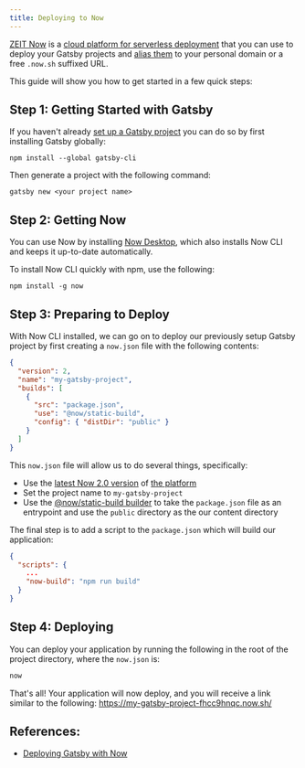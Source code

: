 ```yaml
---
title: Deploying to Now
---
```


[ZEIT Now](https://zeit.co/now) is a [cloud platform for serverless deployment](https://zeit.co/docs/v2/getting-started/introduction-to-now/) that you can use to deploy your Gatsby projects and [alias them](https://zeit.co/docs/v2/domains-and-aliases/aliasing-a-deployment/) to your personal domain or a free `.now.sh` suffixed URL.

This guide will show you how to get started in a few quick steps:

## Step 1: Getting Started with Gatsby

If you haven't already [set up a Gatsby project](https://www.gatsbyjs.org/docs/quick-start) you can do so by first installing Gatsby globally:

```shell
npm install --global gatsby-cli
```

Then generate a project with the following command:

```shell
gatsby new <your project name>
```

## Step 2: Getting Now

You can use Now by installing [Now Desktop](https://zeit.co/docs/v2/getting-started/installation/#now-desktop), which also installs Now CLI and keeps it up-to-date automatically.

To install Now CLI quickly with npm, use the following:

```shell
npm install -g now
```

## Step 3: Preparing to Deploy

With Now CLI installed, we can go on to deploy our previously setup Gatsby project by first creating a `now.json` file with the following contents:

```json:title=now.json
{
  "version": 2,
  "name": "my-gatsby-project",
  "builds": [
    {
      "src": "package.json",
      "use": "@now/static-build",
      "config": { "distDir": "public" }
    }
  ]
}
```

This `now.json` file will allow us to do several things, specifically:

- Use the [latest Now 2.0 version](https://zeit.co/blog/now-2) of [the platform](https://zeit.co/docs/v2/platform/overview/)
- Set the project name to `my-gatsby-project`
- Use the [@now/static-build builder](https://zeit.co/docs/v2/deployments/official-builders/static-build-now-static-build/) to take the `package.json` file as an entrypoint and use the `public` directory as the our content directory

The final step is to add a script to the `package.json` which will build our application:

```json:title=package.json
{
  "scripts": {
    ...
    "now-build": "npm run build"
  }
}
```

## Step 4: Deploying

You can deploy your application by running the following in the root of the project directory, where the `now.json` is:

```bash
now
```

That's all! Your application will now deploy, and you will receive a link similar to the following: https://my-gatsby-project-fhcc9hnqc.now.sh/

## References:

- [Deploying Gatsby with Now](https://zeit.co/examples/gatsby/)
